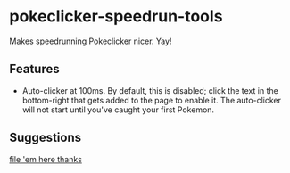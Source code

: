 # pokeclicker-speedrun-tools

Makes speedrunning Pokeclicker nicer. Yay!

## Features

- Auto-clicker at 100ms. By default, this is disabled; click the text in the bottom-right that gets added to the page to enable it. The auto-clicker will not start until you've caught your first Pokemon.

## Suggestions

[file 'em here thanks](https://github.com/Corvimae/pokeclicker-speedrun-tools/issues/new)